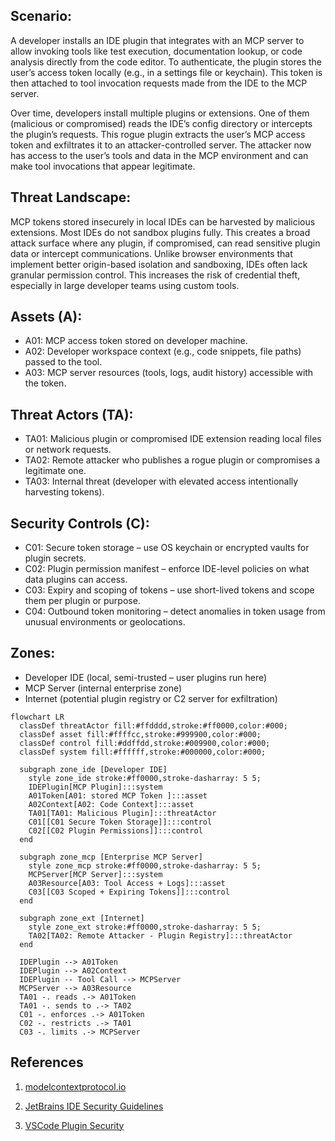 
## Scenario:
A developer installs an IDE plugin that integrates with an MCP server to allow invoking tools like test execution, documentation lookup, or code analysis directly from the code editor. To authenticate, the plugin stores the user’s access token locally (e.g., in a settings file or keychain). This token is then attached to tool invocation requests made from the IDE to the MCP server.

Over time, developers install multiple plugins or extensions. One of them (malicious or compromised) reads the IDE’s config directory or intercepts the plugin’s requests. This rogue plugin extracts the user’s MCP access token and exfiltrates it to an attacker-controlled server. The attacker now has access to the user’s tools and data in the MCP environment and can make tool invocations that appear legitimate.

## Threat Landscape:
MCP tokens stored insecurely in local IDEs can be harvested by malicious extensions. Most IDEs do not sandbox plugins fully. This creates a broad attack surface where any plugin, if compromised, can read sensitive plugin data or intercept communications. Unlike browser environments that implement better origin-based isolation and sandboxing, IDEs often lack granular permission control. This increases the risk of credential theft, especially in large developer teams using custom tools.

## Assets (A):
* A01: MCP access token stored on developer machine.
* A02: Developer workspace context (e.g., code snippets, file paths) passed to the tool.
* A03: MCP server resources (tools, logs, audit history) accessible with the token.

## Threat Actors (TA):
* TA01: Malicious plugin or compromised IDE extension reading local files or network requests.
* TA02: Remote attacker who publishes a rogue plugin or compromises a legitimate one.
* TA03: Internal threat (developer with elevated access intentionally harvesting tokens).

## Security Controls (C):
* C01: Secure token storage – use OS keychain or encrypted vaults for plugin secrets.
* C02: Plugin permission manifest – enforce IDE-level policies on what data plugins can access.
* C03: Expiry and scoping of tokens – use short-lived tokens and scope them per plugin or purpose.
* C04: Outbound token monitoring – detect anomalies in token usage from unusual environments or geolocations.

## Zones:
* Developer IDE (local, semi-trusted – user plugins run here)
* MCP Server (internal enterprise zone)
* Internet (potential plugin registry or C2 server for exfiltration)

```mermaid
flowchart LR
  classDef threatActor fill:#ffdddd,stroke:#ff0000,color:#000;
  classDef asset fill:#ffffcc,stroke:#999900,color:#000;
  classDef control fill:#ddffdd,stroke:#009900,color:#000;
  classDef system fill:#ffffff,stroke:#000000,color:#000;

  subgraph zone_ide [Developer IDE]
    style zone_ide stroke:#ff0000,stroke-dasharray: 5 5;
    IDEPlugin[MCP Plugin]:::system
    A01Token[A01: stored MCP Token ]:::asset
    A02Context[A02: Code Context]:::asset
    TA01[TA01: Malicious Plugin]:::threatActor
    C01[[C01 Secure Token Storage]]:::control
    C02[[C02 Plugin Permissions]]:::control
  end

  subgraph zone_mcp [Enterprise MCP Server]
    style zone_mcp stroke:#ff0000,stroke-dasharray: 5 5;
    MCPServer[MCP Server]:::system
    A03Resource[A03: Tool Access + Logs]:::asset
    C03[[C03 Scoped + Expiring Tokens]]:::control
  end

  subgraph zone_ext [Internet]
    style zone_ext stroke:#ff0000,stroke-dasharray: 5 5;
    TA02[TA02: Remote Attacker - Plugin Registry]:::threatActor
  end

  IDEPlugin --> A01Token
  IDEPlugin --> A02Context
  IDEPlugin -- Tool Call --> MCPServer
  MCPServer --> A03Resource
  TA01 -. reads .-> A01Token
  TA01 -. sends to .-> TA02
  C01 -. enforces .-> A01Token
  C02 -. restricts .-> TA01
  C03 -. limits .-> MCPServer
```
## References
1. [modelcontextprotocol.io](https://modelcontextprotocol.io/specification/draft/basic/security_best_practices#:~:text=Token%20storage)

2. [JetBrains IDE Security Guidelines](https://plugins.jetbrains.com/docs/intellij/plugin-security.html)

3. [VSCode Plugin Security](https://code.visualstudio.com/docs/editor/extension-marketplace#_extension-signing)